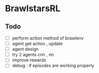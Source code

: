 # BrawlstarsRL

## Todo
- [ ] perform action method of brawlenv
- [ ] agent get action , update
- [ ] agent design
- [ ] try 2 agents cnn , nn
- [ ] improve rewards
- [ ] debug : if episodes are working properly